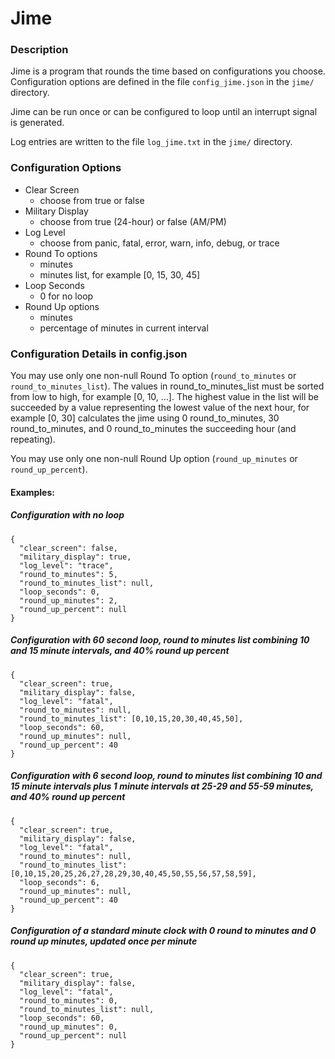 # Jime
### Description
Jime is a program that rounds the time based on configurations you choose.  Configuration options are defined in the file `config_jime.json` in the `jime/` directory.

Jime can be run once or can be configured to loop until an interrupt signal is generated. 

Log entries are written to the file `log_jime.txt` in the `jime/` directory.

### Configuration Options
* Clear Screen
  * choose from true or false
* Military Display
  * choose from true (24-hour) or false (AM/PM)
* Log Level
  * choose from panic, fatal, error, warn, info, debug, or trace
* Round To options
  * minutes
  * minutes list, for example [0, 15, 30, 45]
* Loop Seconds
  * 0 for no loop
* Round Up options
  * minutes
  * percentage of minutes in current interval

### Configuration Details in config.json
You may use only one non-null Round To option (`round_to_minutes` or `round_to_minutes_list`). The values in round_to_minutes_list must be sorted from low to high, for example [0, 10, ...]. The highest value in the list will be succeeded by a value representing the lowest value of the next hour, for example [0, 30] calculates the jime using 0 round_to_minutes, 30 round_to_minutes, and 0 round_to_minutes the succeeding hour (and repeating).

You may use only one non-null Round Up option (`round_up_minutes` or `round_up_percent`).

#### Examples:
##### Configuration with no loop
```
{
  "clear_screen": false,
  "military_display": true,
  "log_level": "trace",
  "round_to_minutes": 5,
  "round_to_minutes_list": null,
  "loop_seconds": 0,
  "round_up_minutes": 2,
  "round_up_percent": null
}
```
##### Configuration with 60 second loop, round to minutes list combining 10 and 15 minute intervals, and 40% round up percent
```
{
  "clear_screen": true,
  "military_display": false,
  "log_level": "fatal",
  "round_to_minutes": null,
  "round_to_minutes_list": [0,10,15,20,30,40,45,50],
  "loop_seconds": 60,
  "round_up_minutes": null,
  "round_up_percent": 40
}
```
##### Configuration with 6 second loop, round to minutes list combining 10 and 15 minute intervals plus 1 minute intervals at 25-29 and 55-59 minutes, and 40% round up percent
```
{
  "clear_screen": true,
  "military_display": false,
  "log_level": "fatal",
  "round_to_minutes": null,
  "round_to_minutes_list": [0,10,15,20,25,26,27,28,29,30,40,45,50,55,56,57,58,59],
  "loop_seconds": 6,
  "round_up_minutes": null,
  "round_up_percent": 40
}
```
##### Configuration of a standard minute clock with 0 round to minutes and 0 round up minutes, updated once per minute
```
{
  "clear_screen": true,
  "military_display": false,
  "log_level": "fatal",
  "round_to_minutes": 0,
  "round_to_minutes_list": null,
  "loop_seconds": 60,
  "round_up_minutes": 0,
  "round_up_percent": null
}
```
